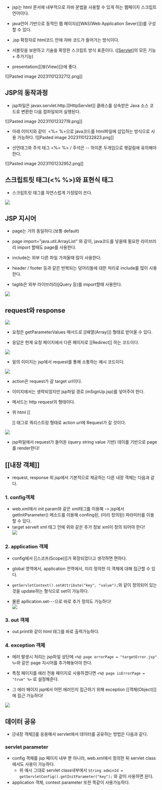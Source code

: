 - jsp는 html 문서에 내부적으로 자바 문법을 사용할 수 있게 하는 웹페이지 스크립트 언어이다.
- java언어 기반으로 동적인 웹 페이지([[WAS(Web Application Sever)]])를 구성할 수 있다.

- .jsp 확장자로 html코드 안에 자바 코드가 들어가는 방식이다.

- 서블릿을 보완하고 기술을 확장한 스크립트 방식 표준이다. ([[Servlet]](서블릿)의 모든 기능 + 추가기능)

- presentation([[뷰(View)]])에 좋다.

![[Pasted image 20231101232712.png]]

##  JSP의 동작과정

- jsp파일은 javax.servlet.http.[[HttpServlet]] 클래스를 상속받은 Java 소스 코드로 변환한 다음 컴파일되어 실행된다.

![[Pasted image 20231101232719.png]]

- 아래 이미지와 같이  <%= %>으로 java코드를 html파일에 삽입하는 방식으로 사용 가능하다.
![[Pasted image 20231101232823.png]]

- 선언태그와 주석 태그 <%= %> / 주석은 -- 하이폰 두개임으로 헷갈림에 유의해야 한다.

![[Pasted image 20231101232952.png]]


## 스크립트릿 태그(<% %>)와 표현식 태그

- 스크립트릿 태그를 자연스럽게 가장많이 쓴다.  

![](https://velog.velcdn.com/images%2Fqlgks1%2Fpost%2F1b97d7b0-8677-4fa0-91be-3541fd07b7c6%2Fimage.png)

## JSP 지시어

- page는 거의 동일하다.(보통 default)

- page import="java.util.ArrayList" 와 같이, java코드를 넣을때 필요한 라이브러리 import 할때도 page를 사용한다.

- include는 외부 다른 파일 가져올때 많이 사용한다.
- header / footer 등과 같은 반복되는 덩어리들에 대한 처리로 include를 많이 사용한다.

- taglib은 외부 라이브러리(jQuery 등)를 import할때 사용한다.

![](https://velog.velcdn.com/images%2Fqlgks1%2Fpost%2Fc24e16a8-54ae-48da-8ab4-559b673556a0%2Fimage.png)

## request와 response

![](https://velog.velcdn.com/images%2Fqlgks1%2Fpost%2F27818b7f-027a-450b-87ac-ee308805a9aa%2Fimage.png)

- 요청은 getParameterValues 메서드로 [[배열(Array)]] 형태로 받아올 수 있다.

- 응답은 현제 요청 페이지에서 다른 페이지로 [[Redirect]] 하는 코드이다.

![](https://velog.velcdn.com/images%2Fqlgks1%2Fpost%2Feebd26cc-e68c-4e6c-b397-68c08cf290c5%2Fimage.png)


- 밑의 이미지는 jsp에서 request를 통해 소통하는 예시 코드이다.

![](https://velog.velcdn.com/images%2Fqlgks1%2Fpost%2F257e762e-eec0-4acb-bab4-4a4cb18f1bce%2Fimage.png)

- action은 request가 갈 target url이다.
- 이미지에서는 생략되었지만 jsp파일 경로 (mSignUp.jsp)를 넣어주야 한다.
- 메서드는 http request의 형태이다.

- 위 html [[<form>]] 태그로 쿼리스트링 형태로 action url에 Request가 갈 것이다.

![](https://velog.velcdn.com/images%2Fqlgks1%2Fpost%2Ffb3b7c0c-1aa9-4916-b98c-b51f5ba6622d%2Fimage.png)

- jsp파일에서 request가 들어온 (query string value 기반) 데이를 기반으로 page를 render한다!

## [[내장 객체]]

- request, response 외 jsp에서 기본적으로 제공하는 다른 내장 객체는 다음과 같다.

### 1. config객체

- web.xml에서 init param와 같은 xml태그를 이용해 -> jsp에서 getInitParameter() 메소드를 이용해 confing된, (미리 정의된) 파라미터를 이용할 수 있다.
- target servelt xml 태그 안에 위와 같은 추가 정보 xml이 정의 되어야 한다!  
    ![](https://velog.velcdn.com/images%2Fqlgks1%2Fpost%2Fc57b4fbd-786f-4140-a1ba-ba5c4ed89b59%2Fimage.png)

### 2. application 객체

- config에서 [[스코프(Scope)]]가 확장되었다고 생각하면 편하다.
- global 영역에서, application 전역에서, 미리 정의한 이 객체에 대해 접근할 수 있다.

- `getServletContext().setAttribute("key", "value");`와 같이 정의되어 있는 것을 update하는 형식으로 set이 가능하다.
- 물론 apllication.set---으로 바로 추가 정의도 가능하다!  
    ![](https://velog.velcdn.com/images%2Fqlgks1%2Fpost%2F71c8c85e-ab86-484d-be28-ffd36ef93021%2Fimage.png)

### 3. out 객체

- out.print와 같이 html 태그를 바로 출력가능하다.

### 4. exception 객체

- 에러 발생시 처리는 jsp파일 상단에 `<%@ page errorPage = "targetError.jsp" %>`와 같은 page 지시어를 추가해놓아야 한다. 

- 특정 페이지를 에러 전용 페이지로 사용하겠다면 `<%@ page isErrorPage = "true" %>` 로 설정해준다.

- 그 에러 페이지 jsp에서 어떤 에러인지 접근하기 위해 exception [[객체(Object)]]에 접근 가능하다!

![](https://velog.velcdn.com/images%2Fqlgks1%2Fpost%2F0abb4ce5-45bc-46ac-851c-39bdbb494f5c%2Fimage.png)

## 데이터 공유

- [[내장 객체]]를 응용해서 servlet에서 데이터를 공유하는 방법은 다음과 같다.
### servlet parameter

- config 객체를 jsp 페이지 내부 뿐 아니라, web.xml에서 정의한 뒤 servlet class에서도 사용이 가능하다.
    - 위 예시 그대로 servlet class내부에서 `String adminId = getServletConfig().getInitParameter("key");` 와 같이 사용하면 된다.
- application 객체, context parameter 또한 똑같이 사용가능하다.